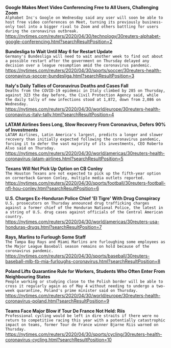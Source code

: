 **Google Makes Meet Video Conferencing Free to All Users, Challenging Zoom**\
`Alphabet Inc's Google on Wednesday said any user will soon be able to host free video conferences on Meet, turning its previously business-only tool into a bigger rival to Zoom and others battling for users during the coronavirus outbreak.`\
https://nytimes.com/reuters/2020/04/30/technology/30reuters-alphabet-google-conferencing.html?searchResultPosition=2

**Bundesliga to Wait Until May 6 for Restart Update**\
`Germany's Bundesliga will need to wait another week to find out about a possible restart after the government on Thursday delayed any decision over a league resumption amid the coronavirus pandemic.`\
https://nytimes.com/reuters/2020/04/30/sports/soccer/30reuters-health-coronavirus-soccer-bundesliga.html?searchResultPosition=3

**Italy's Daily Tallies of Coronavirus Deaths and Cases Fall**\
`Deaths from the COVID-19 epidemic in Italy climbed by 285 on Thursday, against 323 the day before, the Civil Protection Agency said, while the daily tally of new infections stood at 1,872, down from 2,086 on Wednesday.`\
https://nytimes.com/reuters/2020/04/30/world/europe/30reuters-health-coronavirus-italy-tally.html?searchResultPosition=4

**LATAM Airlines Sees Long, Slow Recovery From Coronavirus, Defers 90% of Investments**\
`LATAM Airlines, Latin America's largest, predicts a longer and slower recovery than initially expected following the coronavirus pandemic, forcing it to defer the vast majority of its investments, CEO Roberto Alvo said on Thursday.`\
https://nytimes.com/reuters/2020/04/30/world/americas/30reuters-health-coronavirus-latam-airlines.html?searchResultPosition=5

**Texans Will Not Pick Up Option on CB Conley**\
`The Houston Texans are not expected to pick up the fifth-year option on cornerback Gareon Conley, multiple media outlets reported.`\
https://nytimes.com/reuters/2020/04/30/sports/football/30reuters-football-nfl-hou-conley.html?searchResultPosition=6

**U.S. Charges Ex-Honduran Police Chief 'El Tigre' With Drug Conspiracy**\
`U.S. prosecutors on Thursday announced drug trafficking charges against a former chief of the Honduran National Police, the latest in a string of U.S. drug cases against officials of the Central American country.`\
https://nytimes.com/reuters/2020/04/30/world/americas/30reuters-usa-honduras-drugs.html?searchResultPosition=7

**Rays, Marlins to Furlough Some Staff**\
`The Tampa Bay Rays and Miami Marlins are furloughing some employees as the Major League Baseball season remains on hold because of the coronavirus pandemic.`\
https://nytimes.com/reuters/2020/04/30/sports/baseball/30reuters-baseball-mlb-tb-mia-furloughs-coronavirus.html?searchResultPosition=8

**Poland Lifts Quarantine Rule for Workers, Students Who Often Enter From Neighbouring States**\
`People working or studying close to the Polish border will be able to cross it regularly again as of May 4 without needing to undergo a two-week quarantine, Poland's prime minister said on Thursday.`\
https://nytimes.com/reuters/2020/04/30/world/europe/30reuters-health-coronavirus-poland.html?searchResultPosition=9

**Teams Face Major Blow if Tour De France Not Held: Riis**\
`Professional cycling would be left in dire straits if there were no return to competitive racing this year with a potentially catastrophic impact on teams, former Tour de France winner Bjarne Riis warned on Thursday.`\
https://nytimes.com/reuters/2020/04/30/sports/cycling/30reuters-health-coronavirus-cycling.html?searchResultPosition=10

